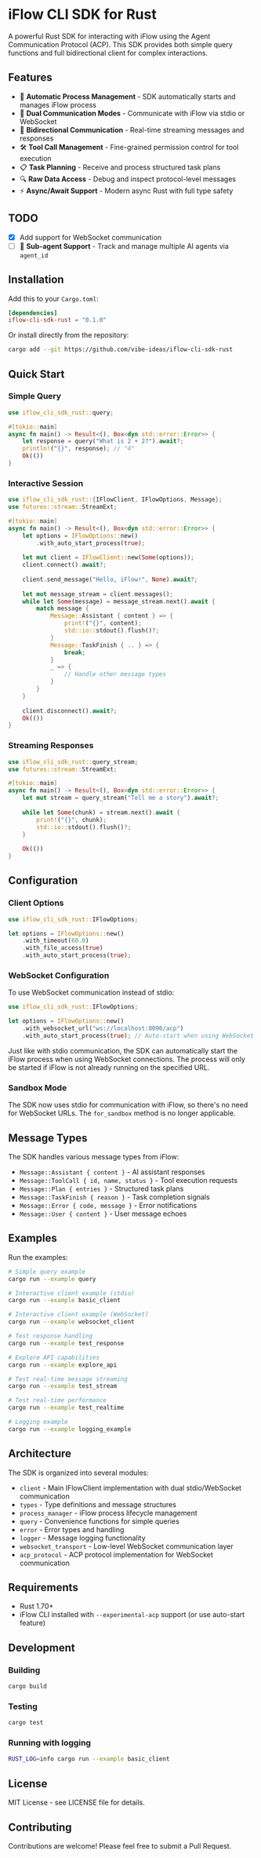 # iFlow CLI SDK for Rust

A powerful Rust SDK for interacting with iFlow using the Agent Communication Protocol (ACP). This SDK provides both simple query functions and full bidirectional client for complex interactions.

## Features

- 🚀 **Automatic Process Management** - SDK automatically starts and manages iFlow process
- 🔌 **Dual Communication Modes** - Communicate with iFlow via stdio or WebSocket
- 🔄 **Bidirectional Communication** - Real-time streaming messages and responses
- 🛠️ **Tool Call Management** - Fine-grained permission control for tool execution
- 📋 **Task Planning** - Receive and process structured task plans
- 🔍 **Raw Data Access** - Debug and inspect protocol-level messages
- ⚡ **Async/Await Support** - Modern async Rust with full type safety

## TODO

- [x] Add support for WebSocket communication
- [ ] 🤖 **Sub-agent Support** - Track and manage multiple AI agents via `agent_id`

## Installation

Add this to your `Cargo.toml`:

```toml
[dependencies]
iflow-cli-sdk-rust = "0.1.0"
```

Or install directly from the repository:

```bash
cargo add --git https://github.com/vibe-ideas/iflow-cli-sdk-rust
```

## Quick Start

### Simple Query

```rust
use iflow_cli_sdk_rust::query;

#[tokio::main]
async fn main() -> Result<(), Box<dyn std::error::Error>> {
    let response = query("What is 2 + 2?").await?;
    println!("{}", response); // "4"
    Ok(())
}
```

### Interactive Session

```rust
use iflow_cli_sdk_rust::{IFlowClient, IFlowOptions, Message};
use futures::stream::StreamExt;

#[tokio::main]
async fn main() -> Result<(), Box<dyn std::error::Error>> {
    let options = IFlowOptions::new()
        .with_auto_start_process(true);
    
    let mut client = IFlowClient::new(Some(options));
    client.connect().await?;
    
    client.send_message("Hello, iFlow!", None).await?;
    
    let mut message_stream = client.messages();
    while let Some(message) = message_stream.next().await {
        match message {
            Message::Assistant { content } => {
                print!("{}", content);
                std::io::stdout().flush()?;
            }
            Message::TaskFinish { .. } => {
                break;
            }
            _ => {
                // Handle other message types
            }
        }
    }
    
    client.disconnect().await?;
    Ok(())
}
```

### Streaming Responses

```rust
use iflow_cli_sdk_rust::query_stream;
use futures::stream::StreamExt;

#[tokio::main]
async fn main() -> Result<(), Box<dyn std::error::Error>> {
    let mut stream = query_stream("Tell me a story").await?;
    
    while let Some(chunk) = stream.next().await {
        print!("{}", chunk);
        std::io::stdout().flush()?;
    }
    
    Ok(())
}
```

## Configuration

### Client Options

```rust
use iflow_cli_sdk_rust::IFlowOptions;

let options = IFlowOptions::new()
    .with_timeout(60.0)
    .with_file_access(true)
    .with_auto_start_process(true);
```

### WebSocket Configuration

To use WebSocket communication instead of stdio:

```rust
use iflow_cli_sdk_rust::IFlowOptions;

let options = IFlowOptions::new()
    .with_websocket_url("ws://localhost:8090/acp")
    .with_auto_start_process(true); // Auto-start when using WebSocket (default)
```

Just like with stdio communication, the SDK can automatically start the iFlow process when using WebSocket connections. The process will only be started if iFlow is not already running on the specified URL.

### Sandbox Mode

The SDK now uses stdio for communication with iFlow, so there's no need for WebSocket URLs. The `for_sandbox` method is no longer applicable.

## Message Types

The SDK handles various message types from iFlow:

- `Message::Assistant { content }` - AI assistant responses
- `Message::ToolCall { id, name, status }` - Tool execution requests
- `Message::Plan { entries }` - Structured task plans
- `Message::TaskFinish { reason }` - Task completion signals
- `Message::Error { code, message }` - Error notifications
- `Message::User { content }` - User message echoes

## Examples

Run the examples:

```bash
# Simple query example
cargo run --example query

# Interactive client example (stdio)
cargo run --example basic_client

# Interactive client example (WebSocket)
cargo run --example websocket_client

# Test response handling
cargo run --example test_response

# Explore API capabilities
cargo run --example explore_api

# Test real-time message streaming
cargo run --example test_stream

# Test real-time performance
cargo run --example test_realtime

# Logging example
cargo run --example logging_example
```

## Architecture

The SDK is organized into several modules:

- `client` - Main IFlowClient implementation with dual stdio/WebSocket communication
- `types` - Type definitions and message structures
- `process_manager` - iFlow process lifecycle management
- `query` - Convenience functions for simple queries
- `error` - Error types and handling
- `logger` - Message logging functionality
- `websocket_transport` - Low-level WebSocket communication layer
- `acp_protocol` - ACP protocol implementation for WebSocket communication

## Requirements

- Rust 1.70+
- iFlow CLI installed with `--experimental-acp` support (or use auto-start feature)

## Development

### Building

```bash
cargo build
```

### Testing

```bash
cargo test
```

### Running with logging

```bash
RUST_LOG=info cargo run --example basic_client
```

## License

MIT License - see LICENSE file for details.

## Contributing

Contributions are welcome! Please feel free to submit a Pull Request.
